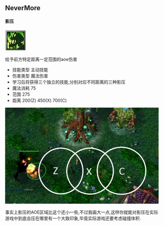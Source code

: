 NeverMore
------------------

#### 影压

![](./assets/20100416173451946.jpg)

给予前方特定距离一定范围的aoe伤害

* 技能类型 主动技能
* 伤害类型 魔法伤害
* 学习后将获得三个独立的技能,分别对应不同距离的三种影压
* 魔法消耗 75
* 范围 275
* 距离 200(Z) 450(X) 700(C)

![](./assets/20100416173451692.jpg)

事实上影压的AOE区域比这个还小一些,不过我画大一点,这样你就能对影压在实际游戏中到底会压在哪里有一个大致印象,毕竟实际游戏还要考虑碰撞体积.